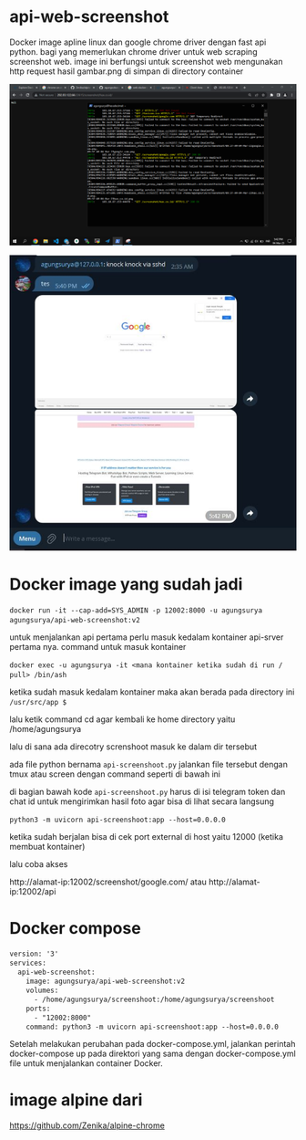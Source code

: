 # api-web-screenshot
Docker image apline linux dan google chrome driver dengan fast api python. bagi yang  memerlukan chrome driver untuk web scraping screenshot web. image ini berfungsi untuk screenshot web mengunakan http request hasil gambar.png di simpan di directory container

![image](https://github.com/agungsoboru/api-web-screenshot/blob/main/gambar/Screenshot%20(848).png)

![image](https://github.com/agungsoboru/api-web-screenshot/blob/main/gambar/Capturess.JPG)

# Docker image yang sudah jadi 

`docker run -it --cap-add=SYS_ADMIN -p 12002:8000 -u agungsurya agungsurya/api-web-screenshot:v2`

untuk menjalankan api pertama perlu masuk kedalam kontainer api-srver pertama nya. command untuk masuk kontainer

`docker exec -u agungsurya -it <mana kontainer ketika sudah di run / pull> /bin/ash`

ketika sudah masuk kedalam kontainer maka akan berada pada directory ini `/usr/src/app $`

lalu ketik command cd agar kembali ke home directory yaitu /home/agungsurya

lalu di sana ada direcotry screnshoot masuk ke dalam dir tersebut

ada file python bernama `api-screenshoot.py` jalankan file tersebut dengan tmux atau screen dengan command seperti di bawah ini

di bagian bawah kode `api-screenshoot.py` harus di isi telegram token dan chat id untuk mengirimkan hasil foto agar bisa di lihat secara langsung 

`python3 -m uvicorn api-screenshoot:app --host=0.0.0.0`

ketika sudah berjalan bisa di cek port external di host yaitu 12000 (ketika membuat kontainer)

lalu coba akses

http://alamat-ip:12002/screenshot/google.com/ atau http://alamat-ip:12002/api

# Docker compose

```
version: '3'
services:
  api-web-screenshot:
    image: agungsurya/api-web-screenshot:v2
    volumes:
      - /home/agungsurya/screenshoot:/home/agungsurya/screenshoot
    ports:
      - "12002:8000"
    command: python3 -m uvicorn api-screenshoot:app --host=0.0.0.0
```
Setelah melakukan perubahan pada docker-compose.yml, jalankan perintah docker-compose up pada direktori yang sama dengan docker-compose.yml file untuk menjalankan container Docker.

# image alpine dari

https://github.com/Zenika/alpine-chrome


